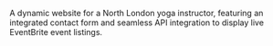 A dynamic website for a North London yoga instructor, featuring an integrated contact form and seamless API integration to display live EventBrite event listings.

